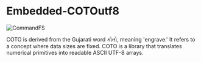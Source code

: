 # Embedded-COTOutf8

![CommandFS](https://raw.githubusercontent.com/unknownK19/Embedded-COTOutf8/7e9137bed7ed2d8debfeecb1dd07b3766e0d4423/Logo.svg)

COTO is derived from the Gujarati word કોતો, meaning 'engrave.' It refers to a concept where data sizes are fixed. COTO is a library that translates numerical primitives into readable ASCII UTF-8 arrays.
